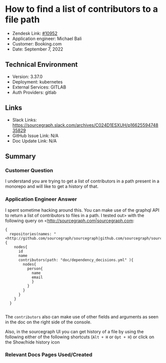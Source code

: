 
# How to find a list of contributors to a file path <!-- Ticket Title  Hint: include keywords to make it searchable -->

- Zendesk Link: [#10952](https://sourcegraph.zendesk.com/agent/tickets/10952)
- Application engineer: Michael Bali
- Customer: Booking.com <!-- Redact if this contains personally identifying information -->
- Date: September 7, 2022

<!-- Data populated from integration, speak to Ben Gordon or Michael Bali if not working -->
<!-- During Internal team trial, fill missing data manually (we are waiting for all data to sync) -->

## Technical Environment
- Version: 3.37.0​
- Deployment: kubernetes
- External Services: GITLAB
- Auth Providers: gitlab


## Links
<!-- Data for application engineer manual entry -->
- Slack Links: https://sourcegraph.slack.com/archives/C024D1ESXUH/p1662559474835829
- GitHub Issue Link: N/A
- Doc Update Link: N/A

## Summary
### Customer Question
I understand you are trying to get a list of contributors in a path present in a monorepo and will like to get a history of that. 

### Application Engineer Answer
I spent sometime hacking around this. You can make use of the graphql API to return a list of contributors to files in a path.
I tested out> with the following query on <http://sourcegraph.com|sourcegraph.com:

```
{
  repositories(names: "<http://github.com/sourcegraph/sourcegraph|github.com/sourcegraph/sourcegraph>"){
    nodes{
      id
      name
      contributors(path: "doc/dependency_decisions.yml" ){
        nodes{
          person{
            name
            email
            }
          }
        }
      }
    }
  }
  
  ```


The `contributors` also can make use of other fields and arguments as seen in the doc on the right side of the console.

Also, in the sourcegraph UI you can get history of a file by using the following either of the following shortcuts (`Alt + H` or `Opt + H`) or click on the Show/hide history icon
### Relevant Docs Pages Used/Created

<!-- Once complete, upload a copy to https://github.com/sourcegraph/support-tools-internal/tree/main/resolved-tickets as a .md file -->
<!-- Name the file 10952.md -->
